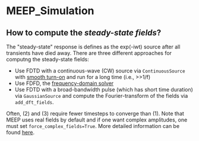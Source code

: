 
# MEEP_Simulation
## How to compute the _steady-state fields_?
 The "steady-state" response is defines as the exp(-iwt) source after all transients have died away. There are three different approaches for computng the steady-state fields:
 - Use FDTD with a continuous-wave (CW) source via `ContinuousSource` with [smooth turn-on](https://meep.readthedocs.io/en/latest/FAQ/#why-doesnt-the-continuous-wave-cw-source-produce-an-exact-single-frequency-response) and run for a long time (i.e., >>1/f)
 - Use FDFD, the [frequency-domain solver](https://meep-hr.readthedocs.io/en/latest/Python_User_Interface/#frequency-domain-solver)
 - Use FDTD with a broad-bandwidth pulse (which has short time duration) via `GaussianSource` and compute the Fourier-transform of the fields via `add_dft_fields`.


 Often, (2) and (3) require fewer timesteps to converge than (1). Note that MEEP uses real fields by default and if one want complex amplitudes, one must set `force_complex_fields=True`. More detailed information can be found [here](https://meep.readthedocs.io/en/latest/FAQ/#how-do-i-compute-the-steady-state-fields).

